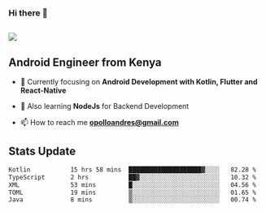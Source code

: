 ### Hi there 👋
<h2 align="left"><img src="https://readme-typing-svg.herokuapp.com?color='blue'&lines=I'm+Andrew+Opollo😊;Welcome+to+my+Github😜"> </h2>

## Android Engineer from Kenya


- 🌱 Currently focusing on **Android Development with Kotlin, Flutter and React-Native**

- 🔭 Also learning **NodeJs** for Backend Development

- 📫 How to reach me **opolloandres@gmail.com**


## Stats Update
<!--START_SECTION:waka-->

```txt
Kotlin           15 hrs 58 mins  ████████████████████▓░░░░   82.28 %
TypeScript       2 hrs           ██▓░░░░░░░░░░░░░░░░░░░░░░   10.32 %
XML              53 mins         █░░░░░░░░░░░░░░░░░░░░░░░░   04.56 %
TOML             19 mins         ▒░░░░░░░░░░░░░░░░░░░░░░░░   01.65 %
Java             8 mins          ▒░░░░░░░░░░░░░░░░░░░░░░░░   00.74 %
```

<!--END_SECTION:waka-->


